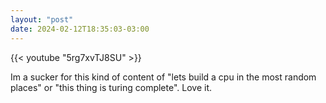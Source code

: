 ```yaml
---
layout: "post"
date: 2024-02-12T18:35:03-03:00
---
```


{{< youtube "5rg7xvTJ8SU" >}}

Im a sucker for this kind of content of "lets build a cpu in the most random places" or "this thing is turing complete". Love it.
